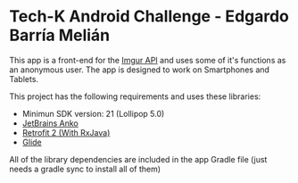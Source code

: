 # Tech-K Android Challenge - Edgardo Barría Melián

This app is a front-end for the [Imgur API](https://apidocs.imgur.com/) and uses some of it's functions as an anonymous user. The app is designed to work on Smartphones and Tablets.

This project has the following requirements and uses these libraries:

* Minimun SDK version: 21 (Lollipop 5.0)
* [JetBrains Anko](https://github.com/Kotlin/anko)
* [Retrofit 2 (With RxJava)](https://square.github.io/retrofit/)
* [Glide](https://github.com/bumptech/glide)

All of the library dependencies are included in the app Gradle file (just needs a gradle sync to install all of them)
